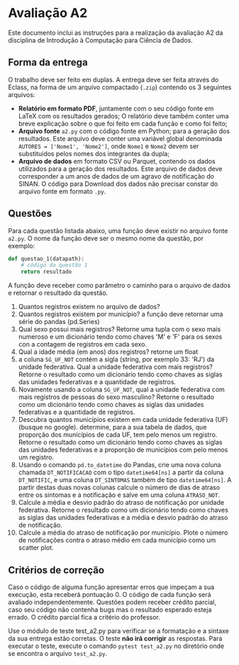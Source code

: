 # Avaliação A2
Este documento inclui as instruções para a realização da avaliação A2 da disciplina de Introdução à Computação para Ciência de Dados.

## Forma da entrega
O trabalho deve ser feito em duplas. A entrega deve ser feita através do Eclass, na forma de um arquivo compactado (`.zip`) contendo os 3 seguintes arquivos:
- **Relatório em formato PDF**, juntamente com o seu código fonte em LaTeX com os resultados gerados; O relatório deve também conter uma breve explicação sobre o que foi feito em cada função e como foi feito;
- **Arquivo fonte** `a2.py` com o código fonte em Python; para a geração dos resultados. Este arquivo deve conter uma variável global denominada `AUTORES = ['Nome1', 'Nome2']`, onde `Nome1` e `Nome2` devem ser substituídos pelos nomes dos integrantes da dupla;
- **Arquivo de dados** em  formato CSV ou Parquet, contendo os dados utilizados para a geração dos resultados. Este arquivo de dados deve corresponder a um anos de dados de um agravo de notificação do SINAN. O código para Download dos dados não precisar constar do arquivo fonte em formato `.py`.

## Questões
Para cada questão listada abaixo, uma função deve existir no arquivo fonte `a2.py`. O nome da função deve ser o mesmo nome da questão, por exemplo: 
```python
def questao_1(datapath):
    # código da questão 1
    return resultado
```

A função deve receber como parâmetro o caminho para o arquivo de dados e retornar o resultado da questão. 

1. Quantos registros existem no arquivo de dados?
2. Quantos registros existem por município? a função deve retornar uma série do pandas (pd.Series)
3. Qual sexo possui mais registros? Retorne uma tupla com o sexo mais numeroso e um dicionário tendo como chaves 'M' e 'F' para os sexos con a contagem de registros em cada sexo.
4. Qual a idade média (em anos) dos registros? retorne um float
5. a coluna `SG_UF_NOT` contém a sigla (string, por exemplo 33: 'RJ') da unidade federativa. Qual a unidade federativa com mais registros? Retorne o resultado como um dicionário tendo como chaves as siglas das unidades federativas e a quantidade de registros.
6. Novamente usando a coluna `SG_UF_NOT`, qual a unidade federativa com mais registros de pessoas do sexo masculino? Retorne o resultado como um dicionário tendo como chaves as siglas das unidades federativas e a quantidade de registros.
7. Descubra quantos municípios existem em cada unidade federativa (UF) (busque no google). determine, para a sua tabela de dados, que proporção dos munícípios de cada UF, tem pelo menos um registro. Retorne o resultado como um dicionário tendo como chaves as siglas das unidades federativas e a proporção de municípios com pelo menos um registro. 
8. Usando o comando `pd.to_datetime` do Pandas, crie uma nova coluna chamada `DT_NOTIFICACAO` com o tipo `datetime64[ns]` a partir da coluna `DT_NOTIFIC`, e uma coluna `DT_SINTOMAS` também de tipo `datetime64[ns]`. A partir destas duas novas colunas calcule o número de dias de atraso entre os sintomas e a notificação e salve em uma coluna `ATRASO_NOT`.
9. Calcule a média e desvio padrão do atraso de notificação por unidade federativa. Retorne o resultado como um dicionário tendo como chaves as siglas das unidades federativas e a média e desvio padrão do atraso de notificação.
10. Calcule a média do atraso de notificação por município. Plote o número de notificações contra o atraso médio em cada município como um scatter plot.

## Critérios de correção
Caso o código de alguma função apresentar erros que impeçam a sua execução, esta receberá pontuação 0. O código de cada função será avaliado independentemente. Questões podem receber crédito parcial, caso seu código não contenha bugs mas o resultado esperado esteja errado. O crédito parcial fica a critério do professor. 

Use o módulo de teste test_a2.py para verificar se a formatação e a sintaxe da sua entrega estão corretas. O teste **não irá corrigir** as respostas. Para executar o teste, execute o comando `pytest test_a2.py` no diretório onde se encontra o arquivo `test_a2.py`.
